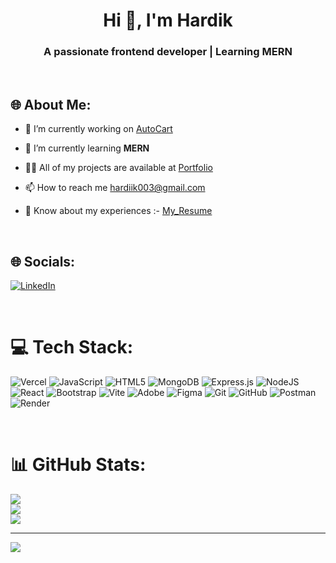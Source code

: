 <h1 align="center" weight="900">Hi 👋, I'm Hardik</h1>
<h3 align="center">A passionate frontend developer | Learning MERN</h3>

<br>

## 🌐 About Me:
- 🔭 I’m currently working on <a href="https://auto-cart-ui.vercel.app/">AutoCart</a><br>

- 🌱 I’m currently learning <b>MERN</b><br>

- 👨‍💻 All of my projects are available at <a href="https://hardiikgit.github.io/Portfolio/">Portfolio</a><br>
  
- 📫 How to reach me <a href="mailto:hardiik003@gmail.com">hardiik003@gmail.com</a><br>

- 📄 Know about my experiences :- <a href="https://drive.google.com/file/u/1/d/12izTo5zhoF2EfRdlX2M6OtsqDz4F7NvV/view">My_Resume</a>

<br>

## 🌐 Socials:
[![LinkedIn](https://img.shields.io/badge/LinkedIn-%230077B5.svg?logo=linkedin&logoColor=white)](https://www.linkedin.com/in/hardik-033229363/) 

<br>

# 💻 Tech Stack:
![Vercel](https://img.shields.io/badge/vercel-%23000000.svg?style=for-the-badge&logo=vercel&logoColor=white) ![JavaScript](https://img.shields.io/badge/javascript-%23323330.svg?style=for-the-badge&logo=javascript&logoColor=%23F7DF1E) ![HTML5](https://img.shields.io/badge/html5-%23E34F26.svg?style=for-the-badge&logo=html5&logoColor=white) ![MongoDB](https://img.shields.io/badge/MongoDB-%234ea94b.svg?style=for-the-badge&logo=mongodb&logoColor=white) ![Express.js](https://img.shields.io/badge/express.js-%23404d59.svg?style=for-the-badge&logo=express&logoColor=%2361DAFB) ![NodeJS](https://img.shields.io/badge/node.js-6DA55F?style=for-the-badge&logo=node.js&logoColor=white) ![React](https://img.shields.io/badge/react-%2320232a.svg?style=for-the-badge&logo=react&logoColor=%2361DAFB) ![Bootstrap](https://img.shields.io/badge/bootstrap-%238511FA.svg?style=for-the-badge&logo=bootstrap&logoColor=white) ![Vite](https://img.shields.io/badge/vite-%23646CFF.svg?style=for-the-badge&logo=vite&logoColor=white) ![Adobe](https://img.shields.io/badge/adobe-%23FF0000.svg?style=for-the-badge&logo=adobe&logoColor=white) ![Figma](https://img.shields.io/badge/figma-%23F24E1E.svg?style=for-the-badge&logo=figma&logoColor=white) ![Git](https://img.shields.io/badge/git-%23F05033.svg?style=for-the-badge&logo=git&logoColor=white) ![GitHub](https://img.shields.io/badge/github-%23121011.svg?style=for-the-badge&logo=github&logoColor=white) ![Postman](https://img.shields.io/badge/Postman-FF6C37?style=for-the-badge&logo=postman&logoColor=white) ![Render](https://img.shields.io/badge/Render-%46E3B7.svg?style=for-the-badge&logo=render&logoColor=white)

<br>

# 📊 GitHub Stats:
![](https://github-readme-stats.vercel.app/api?username=hardiikgit&theme=aura&hide_border=false&include_all_commits=false&count_private=false)<br/>
![](https://nirzak-streak-stats.vercel.app/?user=hardiikgit&theme=aura&hide_border=false)<br/>
![](https://github-readme-stats.vercel.app/api/top-langs/?username=hardiikgit&theme=aura&hide_border=false&include_all_commits=false&count_private=false&layout=compact)

---
[![](https://visitcount.itsvg.in/api?id=hardiikgit&icon=4&color=0)](https://visitcount.itsvg.in)

<!-- Proudly created with GPRM ( https://gprm.itsvg.in ) -->
